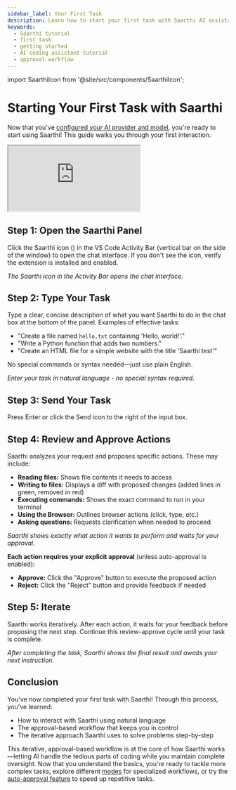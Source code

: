 ```yaml
---
sidebar_label: Your First Task
description: Learn how to start your first task with Saarthi AI assistant. Step-by-step guide for beginners to understand the approval workflow and iterative process.
keywords:
  - Saarthi tutorial
  - first task
  - getting started
  - AI coding assistant tutorial
  - approval workflow
---
```

import SaarthiIcon from '@site/src/components/SaarthiIcon';

# Starting Your First Task with Saarthi

Now that you've [configured your AI provider and model](connecting-api-provider.md), you're ready to start using Saarthi! This guide walks you through your first interaction.

<div style={{ position: 'relative', paddingBottom: '56.25%', height: 0, overflow: 'hidden' }}>
  <iframe
    src="https://www.youtube.com/embed/N6TO0TskXsU?si=G8PS_xGx7VDgx5Ds" 
    style={{
      position: 'absolute',
      top: 0,
      left: 0,
      width: '90%',
      height: '90%',
    }}
    frameBorder="1"
    allow="autoplay; encrypted-media" allowFullScreen></iframe>
</div>

## Step 1: Open the Saarthi Panel

Click the Saarthi icon (<SaarthiIcon />) in the VS Code Activity Bar (vertical bar on the side of the window) to open the chat interface. If you don't see the icon, verify the extension is installed and enabled.

*The Saarthi icon in the Activity Bar opens the chat interface.*

## Step 2: Type Your Task

Type a clear, concise description of what you want Saarthi to do in the chat box at the bottom of the panel. Examples of effective tasks:

* "Create a file named `hello.txt` containing 'Hello, world!'."
* "Write a Python function that adds two numbers."
* "Create an HTML file for a simple website with the title 'Saarthi test'"

No special commands or syntax needed—just use plain English.

*Enter your task in natural language - no special syntax required.*

## Step 3: Send Your Task

Press Enter or click the Send icon to the right of the input box.

## Step 4: Review and Approve Actions

Saarthi analyzes your request and proposes specific actions. These may include:

* **Reading files:** Shows file contents it needs to access
* **Writing to files:** Displays a diff with proposed changes (added lines in green, removed in red)
* **Executing commands:** Shows the exact command to run in your terminal
* **Using the Browser:** Outlines browser actions (click, type, etc.)
* **Asking questions:** Requests clarification when needed to proceed

*Saarthi shows exactly what action it wants to perform and waits for your approval.*

**Each action requires your explicit approval** (unless auto-approval is enabled):

* **Approve:** Click the "Approve" button to execute the proposed action
* **Reject:** Click the "Reject" button and provide feedback if needed

## Step 5: Iterate

Saarthi works iteratively. After each action, it waits for your feedback before proposing the next step. Continue this review-approve cycle until your task is complete.

*After completing the task, Saarthi shows the final result and awaits your next instruction.*

## Conclusion

You've now completed your first task with Saarthi! Through this process, you've learned:

* How to interact with Saarthi using natural language
* The approval-based workflow that keeps you in control
* The iterative approach Saarthi uses to solve problems step-by-step

This iterative, approval-based workflow is at the core of how Saarthi works—letting AI handle the tedious parts of coding while you maintain complete oversight. Now that you understand the basics, you're ready to tackle more complex tasks, explore different [modes](../basic-usage/using-modes) for specialized workflows, or try the [auto-approval feature](../features/auto-approving-actions) to speed up repetitive tasks.
